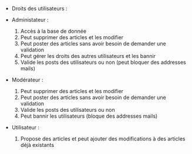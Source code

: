 
* Droits des utilisateurs :

- Administateur :
	1. Accès à la base de donnée
	2. Peut supprimer des articles et les modifier
	3. Peut poster des articles sans avoir besoin de demander une validation
	4. Peut gérer les droits des autres utilisateurs et les bannir
	5. Valide les posts des utilisateurs ou non (peut bloquer des addresses mails)

- Modérateur :
	1. Peut supprimer des articles et les modifier
	2. Peut poster des articles sans avoir besoin de demander une validation
	3. Valide les posts des utilisateurs ou non
	4. Peut bannir les utilisateurs (bloque des addresses mails)

- Utilisateur :
	1. Propose  des articles et peut ajouter des modifications à des articles déjà existants
	 
